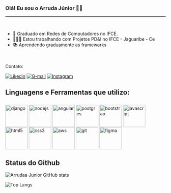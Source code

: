 ### Olá! Eu sou o Arruda Júnior 🖐🏽


---

<br>

- 📖 Graduado em Redes de Computadores no IFCE.
- 👨🏽‍💻 Estou trabalhando com Projetos PD&I no IFCE - Jaguaribe - Ce
- 📚 Aprendendo graduamente as frameworks

<br>

Contato:

[![Likedin](https://img.shields.io/badge/LinkedIn-0077B5?style=for-the-badge&logo=linkedin&logoColor=white)](https://www.linkedin.com/in/arrudajunior/) [![G-mail](https://img.shields.io/badge/Gmail-D14836?style=for-the-badge&logo=gmail&logoColor=white)](mailto:juniorarruda15@gmail.com)
[![Instagram](https://img.shields.io/badge/Instagram-E4405F?style=for-the-badge&logo=instagram&logoColor=white)](https://www.instagram.com/arrudajunior15/)

## Linguagens e Ferramentas que utilizo:

<div style="display: inline-block; margin-top: 10px;">
    <img align="center" alt="django" src="https://img.shields.io/badge/Django-092E20?style=for-the-badge&logo=django&logoColor=white" width="70">
    <img align="center" alt="nodejs" src="https://img.shields.io/badge/Node.js-43853D?style=for-the-badge&logo=node.js&logoColor=white" width="70">
    <img align="center" alt="angular" src="https://img.shields.io/badge/Angular-DD0031?style=for-the-badge&logo=angular&logoColor=white" width="70">
    <img align="center" alt="postgres" src="https://img.shields.io/badge/PostgreSQL-316192?style=for-the-badge&logo=postgresql&logoColor=white" width="70">
    <img align="center" alt="bootstrap" src="https://img.shields.io/badge/Bootstrap-563D7C?style=for-the-badge&logo=bootstrap&logoColor=white" width="70">
    <img align="center" alt="javascript" src="https://img.shields.io/badge/JavaScript-F7DF1E?style=for-the-badge&logo=javascript&logoColor=black" width="70">
    <img align="center" alt="html5" src="https://img.shields.io/badge/HTML5-E34F26?style=for-the-badge&logo=html5&logoColor=white" width="70">
    <img align="center" alt="css3" src="https://img.shields.io/badge/CSS3-1572B6?style=for-the-badge&logo=css3&logoColor=white" width="70">
    <img align="center" alt="aws" src="https://img.shields.io/badge/Amazon_AWS-232F3E?style=for-the-badge&logo=amazon-aws&logoColor=white" width="70">
    <img align="center" alt="git" src="https://img.shields.io/badge/GIT-E44C30?style=for-the-badge&logo=git&logoColor=white" width="70">
    <img align="center" alt="figma" src="https://img.shields.io/badge/Figma-F24E1E?style=for-the-badge&logo=figma&logoColor=white" width="70">
</div>

</br>

## Status do Github


![Arrudaa Junior GitHub stats](https://github-readme-stats.vercel.app/api?username=ArrudaaJunior&show_icons=true&theme=chartreuse-dark) 

![Top Langs](https://github-readme-stats.vercel.app/api/top-langs/?username=arrudaajunior&compact)
